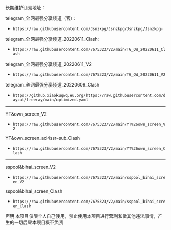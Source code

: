 长期维护订阅地址：

telegram_全网最强分享频道（官）：
- `https://raw.githubusercontent.com/Jsnzkpg/Jsnzkpg/Jsnzkpg/Jsnzkpg- `

telegram_全网最强分享频道_20220611_Clash:
- `https://raw.githubusercontent.com/7675323/V2/main/TG_QW_20220611_Clash`

telegram_全网最强分享频道_20220611_V2
- `https://raw.githubusercontent.com/7675323/V2/main/TG_QW_20220611_V2`

telegram_全网最强分享频道_20220609_Clash
- `https://github.xiaokuqwq.eu.org/https://raw.githubusercontent.com/daycat/freeray/main/optimized.yaml`


______________________________________________________________________________


YT&own_screen_V2
- `https://raw.githubusercontent.com/7675323/V2/main/YT%26own_screen_V2`

YT&own_screen_acl4ssr-sub_Clash
- `https://raw.githubusercontent.com/7675323/V2/main/YT%26own_screen_Clash`


______________________________________________________________________________


sspool&bihai_screen_V2
- `https://raw.githubusercontent.com/7675323/V2/main/sspool_bihai_screen_V2`

sspool&bihai_screen_Clash
- `https://raw.githubusercontent.com/7675323/V2/main/sspool_bihai_screen_Clash`


声明
本项目仅限个人自己使用，禁止使用本项目进行营利和做其他违法事情，产生的一切后果本项目概不负责
